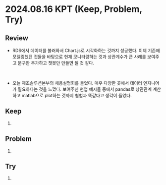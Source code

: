 2024.08.16     KPT (Keep, Problem, Try)
========================================

Review
-----
* RDS에서 데이터를 불러와서 Chart.js로 시각화하는 것까지 성공했다. 이제 기존에 모델링했던 것들을 바탕으로 현재 모니터링하는 것과 상관계수가 큰 사례를 보여주고 문구만 추가하고 챗봇만 만들면 될 것 같다.

</br>

* 오늘 제조솔루션본부의 채용설명회를 들었다. 매우 다양한 곳에서 데이터 엔지니어가 필요하다는 것을 느꼈다. 보여주신 현업 예시들 중에서 pandas로 상관관계 계산하고 matlab으로 plot하는 것까지 협헙과 똑같다고 생각이 들었다.

Keep
----
1. 

Problem
-------
1. 

Try
---
1. 